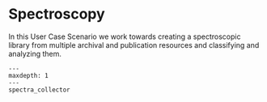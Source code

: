 # Spectroscopy

In this User Case Scenario we work towards creating a spectroscopic library
from multiple archival and publication resources and classifying and analyzing
them.



```{toctree}
---
maxdepth: 1
---
spectra_collector

```
